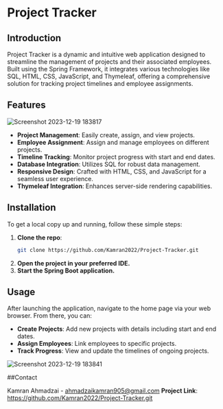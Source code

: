 # Project Tracker

## Introduction
Project Tracker is a dynamic and intuitive web application designed to streamline the management of projects and their associated employees. Built using the Spring Framework, it integrates various technologies like SQL, HTML, CSS, JavaScript, and Thymeleaf, offering a comprehensive solution for tracking project timelines and employee assignments.

## Features

![Screenshot 2023-12-19 183817](https://github.com/Kamran2022/Project-Tracker/assets/97768463/9d58322d-c709-4bea-a6df-1fe892244920)

- **Project Management**: Easily create, assign, and view projects.
- **Employee Assignment**: Assign and manage employees on different projects.
- **Timeline Tracking**: Monitor project progress with start and end dates.
- **Database Integration**: Utilizes SQL for robust data management.
- **Responsive Design**: Crafted with HTML, CSS, and JavaScript for a seamless user experience.
- **Thymeleaf Integration**: Enhances server-side rendering capabilities.

## Installation
To get a local copy up and running, follow these simple steps:

1. **Clone the repo**: 
   ```sh
   git clone https://github.com/Kamran2022/Project-Tracker.git
2. **Open the project in your preferred IDE.**
3. **Start the Spring Boot application.**


## Usage

After launching the application, navigate to the home page via your web browser. From there, you can:

- **Create Projects**: Add new projects with details including start and end dates.
- **Assign Employees**: Link employees to specific projects.
- **Track Progress**: View and update the timelines of ongoing projects.

![Screenshot 2023-12-19 183841](https://github.com/Kamran2022/Project-Tracker/assets/97768463/75106023-8701-4a26-811a-bd7b0378541a)

##Contact

Kamran Ahmadzai - ahmadzaikamran905@gmail.com
**Project Link**: https://github.com/Kamran2022/Project-Tracker.git
